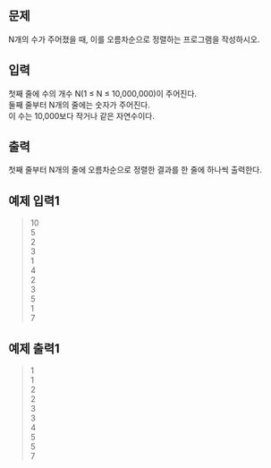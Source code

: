 ## 문제
N개의 수가 주어졌을 때, 이를 오름차순으로 정렬하는 프로그램을 작성하시오.

## 입력
첫째 줄에 수의 개수 N(1 ≤ N ≤ 10,000,000)이 주어진다.<br/>
둘째 줄부터 N개의 줄에는 숫자가 주어진다.<br/>
이 수는 10,000보다 작거나 같은 자연수이다.<br/>

## 출력
첫째 줄부터 N개의 줄에 오름차순으로 정렬한 결과를 한 줄에 하나씩 출력한다.

## 예제 입력1
>10<br/>
>5<br/>
>2<br/>
>3<br/>
>1<br/>
>4<br/>
>2<br/>
>3<br/>
>5<br/>
>1<br/>
>7<br/>

## 예제 출력1
>1<br/>
>1<br/>
>2<br/>
>2<br/>
>3<br/>
>3<br/>
>4<br/>
>5<br/>
>5<br/>
>7<br/>